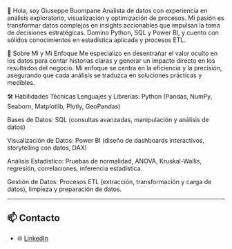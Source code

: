 👋 Hola, soy Giuseppe Buompane
Analista de datos con experiencia en análisis exploratorio, visualización y optimización de procesos. Mi pasión es transformar datos complejos en insights accionables que impulsan la toma de decisiones estratégicas. Domino Python, SQL y Power BI, y cuento con sólidos conocimientos en estadística aplicada y procesos ETL.

🚀 Sobre Mí y Mi Enfoque
Me especializo en desentrañar el valor oculto en los datos para contar historias claras y generar un impacto directo en los resultados del negocio. Mi enfoque se centra en la eficiencia y la precisión, asegurando que cada análisis se traduzca en soluciones prácticas y medibles.

🛠 Habilidades Técnicas
Lenguajes y Librerías: Python (Pandas, NumPy, Seaborn, Matplotlib, Plotly, GeoPandas)

Bases de Datos: SQL (consultas avanzadas, manipulación y análisis de datos)

Visualización de Datos: Power BI (diseño de dashboards interactivos, storytelling con datos, DAX)

Análisis Estadístico: Pruebas de normalidad, ANOVA, Kruskal-Wallis, regresión, correlaciones, inferencia estadística.

Gestión de Datos: Procesos ETL (extracción, transformación y carga de datos), limpieza y preparación de datos.

---

## 📫 Contacto

- 🌐 [LinkedIn](https://www.linkedin.com/in/giusebuompane/)

